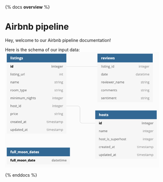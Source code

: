 {% docs __overview__ %}
# Airbnb pipeline

Hey, welcome to our Airbnb pipeline documentation!

Here is the schema of our input data:
![input schema](../assets/input_schema.png)

{% enddocs %}